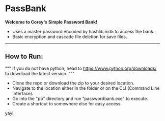 # PassBank

**Welcome to Corey's Simple Password Bank!**

* Uses a master password encoded by hashlib.md5 to access the bank.
* Basic encryption and cascade file deletion for save files.
_____________________________________________
## How to Run:

"""
If you do not have python, head to https://www.python.org/downloads/ to download the latest version.
"""

* Clone the repo or download the zip to your desired location.
* Navigate to the location either in the folder or on the CLI (Command Line Interface).
* Go into the "pb" directory and run "passwordbank.exe" to execute. 
* Create a shortcut to somewhere else for easy access.

yay!
